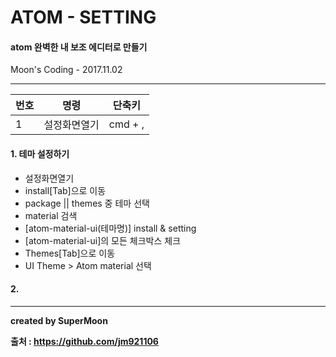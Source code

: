 # ATOM - SETTING

#### atom 완벽한 내 보조 에디터로 만들기

Moon's Coding - 2017.11.02

<hr>

|번호|명령|단축키|
|-|-|-|
|1|설정화면열기|cmd + ,|

#### 1. 테마 설정하기

- 설정화면열기
- install[Tab]으로 이동
- package || themes 중 테마 선택
- material 검색
- [atom-material-ui(테마명)] install & setting
- [atom-material-ui]의 모든 체크박스 체크
- Themes[Tab]으로 이동
- UI Theme > Atom material 선택

#### 2.

<hr>

**created by SuperMoon**

**출처 : https://github.com/jm921106**
